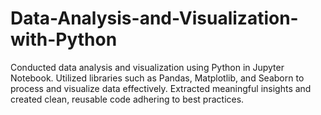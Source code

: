 # Data-Analysis-and-Visualization-with-Python
Conducted data analysis and visualization using Python in Jupyter Notebook. Utilized libraries such as Pandas, Matplotlib, and Seaborn to process and visualize data effectively. Extracted meaningful insights and created clean, reusable code adhering to best practices.
